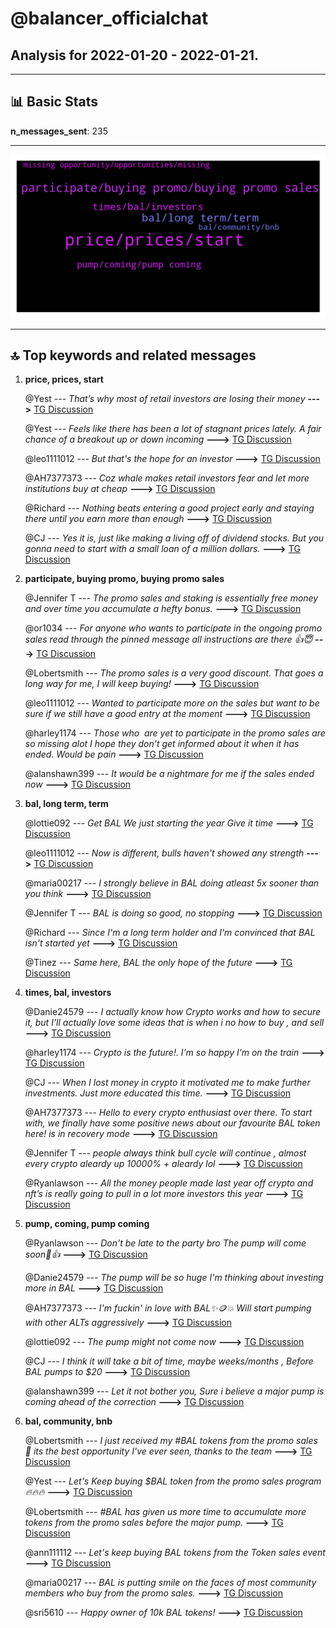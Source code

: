 # **@balancer_officialchat**
 ## Analysis for **2022-01-20** - **2022-01-21**.

---

## 📊 **Basic Stats**

**n_messages_sent**: 235

---
![wordcloud](balancer_officialchat_1Days_wordcloud.png)

---


## 🔝 **Top keywords and related messages**

1. **price, prices, start**

    @Yest --- *That’s why most of retail investors are losing their money* **--->** [TG Discussion](https://t.me/balancer_officialchat/23253)

    @Yest --- *Feels like there has been a lot of stagnant prices lately. A fair chance of a breakout up or down incoming* **--->** [TG Discussion](https://t.me/balancer_officialchat/23178)

    @leo1111012 --- *But that's the hope for an investor* **--->** [TG Discussion](https://t.me/balancer_officialchat/23238)

    @AH7377373 --- *Coz whale makes retail investors fear and let more institutions buy at cheap* **--->** [TG Discussion](https://t.me/balancer_officialchat/23249)

    @Richard --- *Nothing beats entering a good project early and staying there until you earn more than enough* **--->** [TG Discussion](https://t.me/balancer_officialchat/23241)

    @CJ --- *Yes it is, just like making a living off of dividend stocks. But you gonna need to start with a small loan of a million dollars.* **--->** [TG Discussion](https://t.me/balancer_officialchat/23267)

2. **participate, buying promo, buying promo sales**

    @Jennifer T --- *The promo sales and staking is essentially free money and over time you accumulate a hefty bonus.* **--->** [TG Discussion](https://t.me/balancer_officialchat/23047)

    @or1034 --- *For anyone who wants to participate in the ongoing promo sales read through the pinned message all instructions are there 👍😇* **--->** [TG Discussion](https://t.me/balancer_officialchat/23266)

    @Lobertsmith --- *The promo sales is a very good discount. That goes a long way for me, I will keep buying!* **--->** [TG Discussion](https://t.me/balancer_officialchat/23177)

    @leo1111012 --- *Wanted to participate more on the sales but want to be sure if we still have a good entry at the moment* **--->** [TG Discussion](https://t.me/balancer_officialchat/22992)

    @harley1174 --- *Those who  are yet to participate in the promo sales are so missing alot I hope they don't get informed about it when it has ended. Would be pain* **--->** [TG Discussion](https://t.me/balancer_officialchat/23065)

    @alanshawn399 --- *It would be a nightmare for me if the sales ended now* **--->** [TG Discussion](https://t.me/balancer_officialchat/23195)

3. **bal, long term, term**

    @lottie092 --- *Get BAL We just starting the year  Give it time* **--->** [TG Discussion](https://t.me/balancer_officialchat/23176)

    @leo1111012 --- *Now is different, bulls haven't showed any strength* **--->** [TG Discussion](https://t.me/balancer_officialchat/23273)

    @maria00217 --- *I strongly believe in BAL doing atleast 5x sooner than you think* **--->** [TG Discussion](https://t.me/balancer_officialchat/23106)

    @Jennifer T --- *BAL is doing so good, no stopping* **--->** [TG Discussion](https://t.me/balancer_officialchat/22998)

    @Richard --- *Since I'm a long term holder and I'm convinced that BAL isn't started yet* **--->** [TG Discussion](https://t.me/balancer_officialchat/23010)

    @Tinez --- *Same here, BAL the only hope of the future* **--->** [TG Discussion](https://t.me/balancer_officialchat/23017)

4. **times, bal, investors**

    @Danie24579 --- *I actually know how Crypto works and how to secure it, but I'll actually love some ideas that is when i no how to buy ,  and sell* **--->** [TG Discussion](https://t.me/balancer_officialchat/23016)

    @harley1174 --- *Crypto is the future!. I’m so happy I’m on the train* **--->** [TG Discussion](https://t.me/balancer_officialchat/23182)

    @CJ --- *When I lost money in crypto it motivated me to make further investments. Just more educated this time.* **--->** [TG Discussion](https://t.me/balancer_officialchat/23064)

    @AH7377373 --- *Hello to every crypto enthusiast over there. To start with, we finally have some positive news about our favourite BAL token here!  is in recovery mode* **--->** [TG Discussion](https://t.me/balancer_officialchat/23015)

    @Jennifer T --- *people always think bull cycle will continue , almost every crypto aleardy up 10000% + aleardy lol* **--->** [TG Discussion](https://t.me/balancer_officialchat/23245)

    @Ryanlawson --- *All the money people made last year off  crypto and nft’s is really going to pull in a lot more investors this year* **--->** [TG Discussion](https://t.me/balancer_officialchat/23052)

5. **pump, coming, pump coming**

    @Ryanlawson --- *Don't be late to the party bro  The pump will come soon🚀👍* **--->** [TG Discussion](https://t.me/balancer_officialchat/23011)

    @Danie24579 --- *The pump will be so huge I'm thinking about investing more in BAL* **--->** [TG Discussion](https://t.me/balancer_officialchat/23259)

    @AH7377373 --- *I'm fuckin' in love with BAL✨🪙💥 Will start pumping with other ALTs aggressively* **--->** [TG Discussion](https://t.me/balancer_officialchat/23138)

    @lottie092 --- *The pump might not come now* **--->** [TG Discussion](https://t.me/balancer_officialchat/23192)

    @CJ --- *I think it will take a bit of time, maybe weeks/months , Before BAL pumps to $20* **--->** [TG Discussion](https://t.me/balancer_officialchat/23155)

    @alanshawn399 --- *Let it not bother you, Sure i believe a major pump is coming ahead of the correction* **--->** [TG Discussion](https://t.me/balancer_officialchat/23225)

6. **bal, community, bnb**

    @Lobertsmith --- *I just received my #BAL tokens from the promo sales 👏 its the best opportunity I've ever seen, thanks to the team* **--->** [TG Discussion](https://t.me/balancer_officialchat/23268)

    @Yest --- *Let's Keep buying $BAL token from the promo sales program 🔥🔥🔥* **--->** [TG Discussion](https://t.me/balancer_officialchat/22999)

    @Lobertsmith --- *#BAL has given us more time to accumulate more tokens from the promo sales before the major pump.* **--->** [TG Discussion](https://t.me/balancer_officialchat/23269)

    @ann111112 --- *Let's keep buying BAL tokens from the Token sales event* **--->** [TG Discussion](https://t.me/balancer_officialchat/23027)

    @maria00217 --- *BAL is putting smile on the faces of most community members who buy from the promo sales.* **--->** [TG Discussion](https://t.me/balancer_officialchat/23002)

    @sri5610 --- *Happy owner of 10k BAL tokens!* **--->** [TG Discussion](https://t.me/balancer_officialchat/23003)

